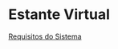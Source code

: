 # Estante Virtual
[Requisitos do Sistema](https://docs.google.com/document/d/1CLV3_vRTy9IyxDqts3k9ov2w6nrGvHwomoQ_KCELLmw/edit?usp=sharing)

